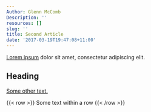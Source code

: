 ```yaml
---
Author: Glenn McComb
Description: ''
resources: []
slug: ''
title: Second Article
date: '2017-03-19T19:47:08+11:00'
---
```


[Lorem ipsum](http://www.lipsum.com/) dolor sit amet, consectetur adipiscing elit.

## Heading

[Some other text.](/)

{{< row >}}
Some text within a row
{{< /row >}}
